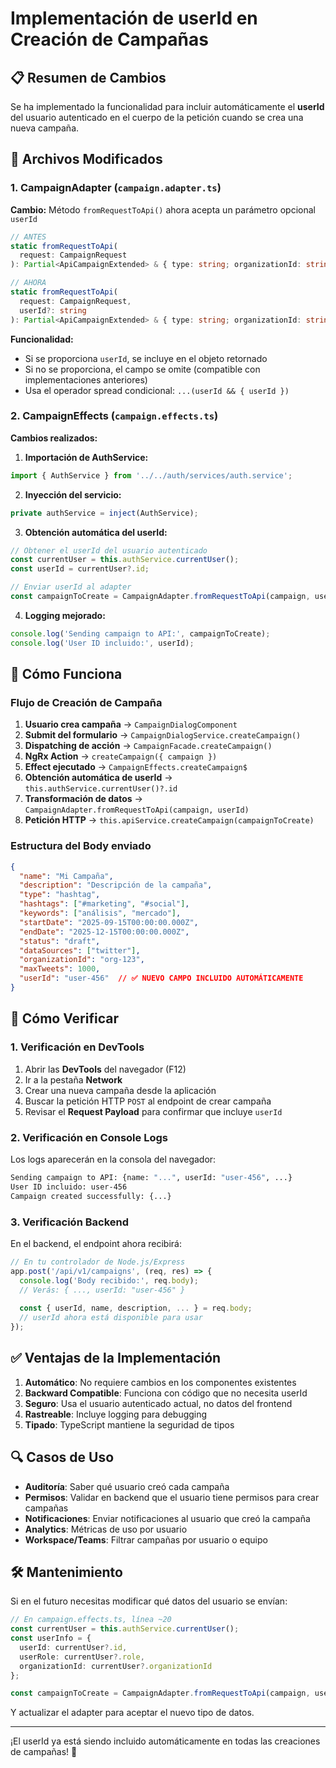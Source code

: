 # Implementación de userId en Creación de Campañas

## 📋 Resumen de Cambios

Se ha implementado la funcionalidad para incluir automáticamente el **userId** del usuario autenticado en el cuerpo de la petición cuando se crea una nueva campaña.

## 🔧 Archivos Modificados

### 1. **CampaignAdapter** (`campaign.adapter.ts`)

**Cambio:** Método `fromRequestToApi()` ahora acepta un parámetro opcional `userId`

```typescript
// ANTES
static fromRequestToApi(
  request: CampaignRequest
): Partial<ApiCampaignExtended> & { type: string; organizationId: string }

// AHORA
static fromRequestToApi(
  request: CampaignRequest,
  userId?: string
): Partial<ApiCampaignExtended> & { type: string; organizationId: string; userId?: string }
```

**Funcionalidad:**
- Si se proporciona `userId`, se incluye en el objeto retornado
- Si no se proporciona, el campo se omite (compatible con implementaciones anteriores)
- Usa el operador spread condicional: `...(userId && { userId })`

### 2. **CampaignEffects** (`campaign.effects.ts`)

**Cambios realizados:**

1. **Importación de AuthService:**
```typescript
import { AuthService } from '../../auth/services/auth.service';
```

2. **Inyección del servicio:**
```typescript
private authService = inject(AuthService);
```

3. **Obtención automática del userId:**
```typescript
// Obtener el userId del usuario autenticado
const currentUser = this.authService.currentUser();
const userId = currentUser?.id;

// Enviar userId al adapter
const campaignToCreate = CampaignAdapter.fromRequestToApi(campaign, userId);
```

4. **Logging mejorado:**
```typescript
console.log('Sending campaign to API:', campaignToCreate);
console.log('User ID incluido:', userId);
```

## 🚀 Cómo Funciona

### Flujo de Creación de Campaña

1. **Usuario crea campaña** → `CampaignDialogComponent`
2. **Submit del formulario** → `CampaignDialogService.createCampaign()`
3. **Dispatching de acción** → `CampaignFacade.createCampaign()`
4. **NgRx Action** → `createCampaign({ campaign })`
5. **Effect ejecutado** → `CampaignEffects.createCampaign$`
6. **Obtención automática de userId** → `this.authService.currentUser()?.id`
7. **Transformación de datos** → `CampaignAdapter.fromRequestToApi(campaign, userId)`
8. **Petición HTTP** → `this.apiService.createCampaign(campaignToCreate)`

### Estructura del Body enviado

```json
{
  "name": "Mi Campaña",
  "description": "Descripción de la campaña",
  "type": "hashtag",
  "hashtags": ["#marketing", "#social"],
  "keywords": ["análisis", "mercado"],
  "startDate": "2025-09-15T00:00:00.000Z",
  "endDate": "2025-12-15T00:00:00.000Z",
  "status": "draft",
  "dataSources": ["twitter"],
  "organizationId": "org-123",
  "maxTweets": 1000,
  "userId": "user-456"  // ✅ NUEVO CAMPO INCLUIDO AUTOMÁTICAMENTE
}
```

## 🧪 Cómo Verificar

### 1. **Verificación en DevTools**

1. Abrir las **DevTools** del navegador (F12)
2. Ir a la pestaña **Network**
3. Crear una nueva campaña desde la aplicación
4. Buscar la petición HTTP `POST` al endpoint de crear campaña
5. Revisar el **Request Payload** para confirmar que incluye `userId`

### 2. **Verificación en Console Logs**

Los logs aparecerán en la consola del navegador:

```bash
Sending campaign to API: {name: "...", userId: "user-456", ...}
User ID incluido: user-456
Campaign created successfully: {...}
```

### 3. **Verificación Backend**

En el backend, el endpoint ahora recibirá:

```javascript
// En tu controlador de Node.js/Express
app.post('/api/v1/campaigns', (req, res) => {
  console.log('Body recibido:', req.body);
  // Verás: { ..., userId: "user-456" }
  
  const { userId, name, description, ... } = req.body;
  // userId ahora está disponible para usar
});
```

## ✅ Ventajas de la Implementación

1. **Automático**: No requiere cambios en los componentes existentes
2. **Backward Compatible**: Funciona con código que no necesita userId
3. **Seguro**: Usa el usuario autenticado actual, no datos del frontend
4. **Rastreable**: Incluye logging para debugging
5. **Tipado**: TypeScript mantiene la seguridad de tipos

## 🔍 Casos de Uso

- **Auditoría**: Saber qué usuario creó cada campaña
- **Permisos**: Validar en backend que el usuario tiene permisos para crear campañas
- **Notificaciones**: Enviar notificaciones al usuario que creó la campaña
- **Analytics**: Métricas de uso por usuario
- **Workspace/Teams**: Filtrar campañas por usuario o equipo

## 🛠️ Mantenimiento

Si en el futuro necesitas modificar qué datos del usuario se envían:

```typescript
// En campaign.effects.ts, línea ~20
const currentUser = this.authService.currentUser();
const userInfo = {
  userId: currentUser?.id,
  userRole: currentUser?.role,
  organizationId: currentUser?.organizationId
};

const campaignToCreate = CampaignAdapter.fromRequestToApi(campaign, userInfo);
```

Y actualizar el adapter para aceptar el nuevo tipo de datos.

---

¡El userId ya está siendo incluido automáticamente en todas las creaciones de campañas! 🎉